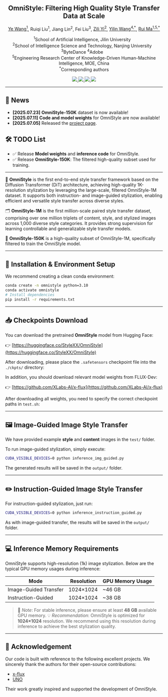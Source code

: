 <h2 align="center"><strong>OmniStyle: Filtering High Quality Style Transfer Data at Scale</strong></h2>

<p align="center">
  <a href="https://wangyephd.github.io/">Ye Wang<sup>1</sup></a>,
  Ruiqi Liu<sup>1</sup>,
  Jiang Lin<sup>2</sup>,
  Fei Liu<sup>3</sup>,
  <a href="https://is.nju.edu.cn/yzl_en/main.htm">Zili Yi<sup>2</sup></a>,
  <a href="https://yilinwang.org/">Yilin Wang<sup>4,*</sup></a>,
  <a href="https://ruim-jlu.github.io/#about">Rui Ma<sup>1,5,*</sup></a>
</p>

<p align="center">
  <sup>1</sup>School of Artificial Intelligence, Jilin University &nbsp;&nbsp; <br>
  <sup>2</sup>School of Intelligence Science and Technology, Nanjing University &nbsp;&nbsp; <br>
  <sup>3</sup>ByteDance 
  <sup>4</sup>Adobe &nbsp;&nbsp; <br>
  <sup>5</sup>Engineering Research Center of Knowledge-Driven Human-Machine Intelligence, MOE, China<br>
  <sup>*</sup>Corresponding authors
</p>

<p align="center">
  <a href="https://wangyephd.github.io/projects/cvpr25_omnistyle.html">
    <img src="https://img.shields.io/badge/Project-OmniStyle-blue?style=flat-square"/>
  </a>
  <a href="https://arxiv.org/pdf/2505.14028">
    <img src="https://img.shields.io/badge/Paper-arXiv-green?style=flat-square"/>
  </a>
  <a href="https://huggingface.co/datasets/StyleXX/OmniStyle-150k">
    <img src="https://img.shields.io/badge/Dataset-Open-orange?style=flat-square"/>
  </a>
  <a href="https://huggingface.co/StyleXX/OmniStyle">
    <img src="https://img.shields.io/badge/HuggingFace-Model-yellow?style=flat-square"/>
  </a>
</p>


---

## 📢 News

- **[2025.07.23]** **OmniStyle-150K** dataset is now available!
- **[2025.07.11]** **Code and model weights** for OmniStyle are now available!
- **[2025.07.05]** Released the [project page](https://wangyephd.github.io/projects/cvpr25_omnistyle.html).


<h2>🛠️ TODO List</h2>
<ul>
  <li>✅ Release <strong>Model weights</strong> and <strong>inference code</strong> for OmniStyle.</li>
  <li>✅ Release <strong>OmniStyle-150K</strong>: The filtered high-quality subset used for training.</li>
</ul>




---

🤖 <strong>OmniStyle</strong> is the first end-to-end style transfer framework based on the Diffusion Transformer (DiT) architecture, achieving high-quality 1K-resolution stylization by leveraging the large-scale, filtered OmniStyle-1M dataset. It supports both instruction- and image-guided stylization, enabling efficient and versatile style transfer across diverse styles.

🗂️ <strong>OmniStyle-1M</strong> is the first million-scale paired style transfer dataset, comprising over one million triplets of content, style, and stylized images across 1,000 diverse style categories. It provides strong supervision for learning controllable and generalizable style transfer models.

🧪 <strong>OmniStyle-150K</strong> is a high-quality subset of OmniStyle-1M, specifically filtered to train the OmniStyle model.


---

## 🧩 Installation & Environment Setup

We recommend creating a clean conda environment:

```bash
conda create -n omnistyle python=3.10 
conda activate omnistyle
# Install dependencies
pip install -r requirements.txt
```

---

## 📥 Checkpoints Download

You can download the pretrained **OmniStyle** model from Hugging Face:

👉 [https://huggingface.co/StyleXX/OmniStyle](https://huggingface.co/StyleXX/OmniStyle)

After downloading, please place the `.safetensors` checkpoint file into the `./ckpts/` directory:


In addition, you should download relevant model weights from FLUX-Dev:

👉 [https://github.com/XLabs-AI/x-flux](https://github.com/XLabs-AI/x-flux)

After downloading all weights, you need to specify the correct checkpoint paths in `test.sh`:

---


## 🖼️ Image-Guided Image Style Transfer

We have provided example **style** and **content** images in the `test/` folder.

To run image-guided stylization, simply execute:

```bash
CUDA_VISIBLE_DEVICES=0 python inference_img_guided.py
```

The generated results will be saved in the `output/` folder.

---

## ✏️ Instruction-Guided Image Style Transfer

For instruction-guided stylization, just run:

```bash
CUDA_VISIBLE_DEVICES=0 python inference_instruction_guided.py
```

As with image-guided transfer, the results will be saved in the `output/` folder.

---

## 💻 Inference Memory Requirements

OmniStyle supports high-resolution (1k) image stylization. Below are the typical GPU memory usages during inference:

| Mode                  | Resolution | GPU Memory Usage | 
|-----------------------|------------|------------------|
| Image-Guided Transfer | 1024×1024  | ~46 GB           |
| Instruction-Guided    | 1024×1024  | ~38 GB           |

> 📌 *Note*: For stable inference, please ensure at least **48 GB** available GPU memory. 
> 💡 *Recommendation*: OmniStyle is optimized for **1024×1024** resolution. We recommend using this resolution during inference to achieve the best stylization quality.



---

## 🙏 Acknowledgement

Our code is built with reference to the following excellent projects. We sincerely thank the authors for their open-source contributions:

- [x-flux](https://github.com/XLabs-AI/x-flux)
- [UNO](https://github.com/bytedance/UNO/tree/main)

Their work greatly inspired and supported the development of OmniStyle.
